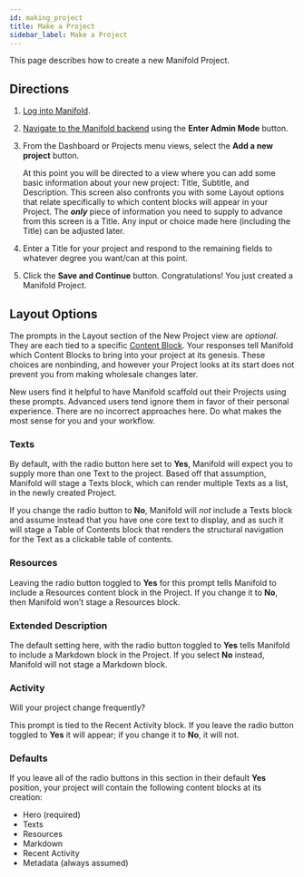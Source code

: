 ```yaml
---
id: making_project
title: Make a Project
sidebar_label: Make a Project
---
```


This page describes how to create a new Manifold Project.

## Directions

1. [Log into Manifold](../walkthroughs/login.md).
2. [Navigate to the Manifold backend](../walkthroughs/access_backend.md) using the **Enter Admin Mode** button.
3. From the Dashboard or Projects menu views, select the **Add a new project** button.

   At this point you will be directed to a view where you can add some basic information about your new project: Title, Subtitle, and Description. This screen also confronts you with some Layout options that relate specifically to which content blocks will appear in your Project. The ***only*** piece of information you need to supply to advance from this screen is a Title. Any input or choice made here (including the Title) can be adjusted later.

4. Enter a Title for your project and respond to the remaining fields to whatever degree you want/can at this point.
5. Click the **Save and Continue** button. Congratulations! You just created a Manifold Project.

## Layout Options

The prompts in the Layout section of the New Project view are *optional*. They are each tied to a specific [Content Block](../backend/projects.md#layout). Your responses tell Manifold which Content Blocks to bring into your project at its genesis. These choices are nonbinding, and however your Project looks at its start does not prevent you from making wholesale changes later.

New users find it helpful to have Manifold scaffold out their Projects using these prompts. Advanced users tend ignore them in favor of their personal experience. There are no incorrect approaches here. Do what makes the most sense for you and your workflow.

### Texts

By default, with the radio button here set to **Yes**, Manifold will expect you to supply more than one Text to the project. Based off that assumption, Manifold will stage a Texts block, which can render multiple Texts as a list, in the newly created Project.

If you change the radio button to **No**, Manifold will *not* include a Texts block and assume instead that you have one core text to display, and as such it will stage a Table of Contents block that renders the structural navigation for the Text as a clickable table of contents.

### Resources

Leaving the radio button toggled to **Yes** for this prompt tells Manifold to include a Resources content block in the Project. If you change it to **No**, then Manifold won’t stage a Resources block.

### Extended Description

The default setting here, with the radio button toggled to **Yes** tells Manifold to include a Markdown block in the Project. If you select **No** instead, Manifold will not stage a Markdown block.

### Activity

Will your project change frequently?

This prompt is tied to the Recent Activity block. If you leave the radio button toggled to **Yes** it will appear; if you change it to **No**, it will not.

### Defaults

If you leave all of the radio buttons in this section in their default **Yes** position, your project will contain the following content blocks at its creation:

- Hero (required)
- Texts
- Resources
- Markdown
- Recent Activity
- Metadata (always assumed)
